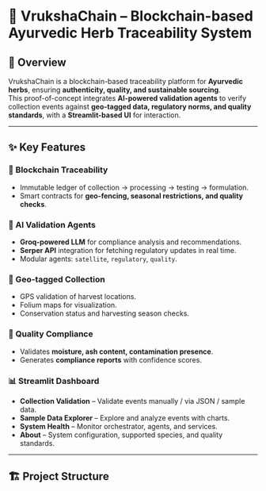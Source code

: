 # 🌿 VrukshaChain – Blockchain-based Ayurvedic Herb Traceability System  

## 📌 Overview  
VrukshaChain is a blockchain-based traceability platform for **Ayurvedic herbs**, ensuring **authenticity, quality, and sustainable sourcing**.  
This proof-of-concept integrates **AI-powered validation agents** to verify collection events against **geo-tagged data, regulatory norms, and quality standards**, with a **Streamlit-based UI** for interaction.  

---

## ✨ Key Features  

### 🔗 Blockchain Traceability  
- Immutable ledger of collection → processing → testing → formulation.  
- Smart contracts for **geo-fencing, seasonal restrictions, and quality checks**.  

### 🤖 AI Validation Agents  
- **Groq-powered LLM** for compliance analysis and recommendations.  
- **Serper API** integration for fetching regulatory updates in real time.  
- Modular agents: `satellite`, `regulatory`, `quality`.  

### 📍 Geo-tagged Collection  
- GPS validation of harvest locations.  
- Folium maps for visualization.  
- Conservation status and harvesting season checks.  

### 🧪 Quality Compliance  
- Validates **moisture, ash content, contamination presence**.  
- Generates **compliance reports** with confidence scores.  

### 📊 Streamlit Dashboard  
- **Collection Validation** – Validate events manually / via JSON / sample data.  
- **Sample Data Explorer** – Explore and analyze events with charts.  
- **System Health** – Monitor orchestrator, agents, and services.  
- **About** – System configuration, supported species, and quality standards.  

---

## 🏗️ Project Structure  

